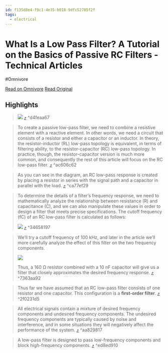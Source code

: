 ```yaml
---
id: f135d8e4-f9c1-4e35-b018-9dfc52785f2f
tags:
  - electrical
---
```


# What Is a Low Pass Filter? A Tutorial on the Basics of Passive RC Filters - Technical Articles
#Omnivore

[Read on Omnivore](https://omnivore.app/me/what-is-a-low-pass-filter-a-tutorial-on-the-basics-of-passive-rc-192bdb195a4)
[Read Original](https://www.allaboutcircuits.com/technical-articles/low-pass-filter-tutorial-basics-passive-RC-filter/)

## Highlights

> ![](https://proxy-prod.omnivore-image-cache.app/0x0,srkcLaSHnin-ORFhpNfeCnyGMoFO8XzGbTu-IlwWVueg/https://www.allaboutcircuits.com/uploads/articles/RC_low-pass_filter_12.png) [⤴️](https://omnivore.app/me/what-is-a-low-pass-filter-a-tutorial-on-the-basics-of-passive-rc-192bdb195a4#d4feaa67-da1a-4ba8-aa4c-68e25da552a2)  ^d4feaa67

> To create a passive low-pass filter, we need to combine a resistive element with a reactive element. In other words, we need a circuit that consists of a resistor and either a capacitor or an inductor. In theory, the resistor-inductor (RL) low-pass topology is equivalent, in terms of filtering ability, to the resistor-capacitor (RC) low-pass topology. In practice, though, the resistor-capacitor version is much more common, and consequently the rest of this article will focus on the RC low-pass filter. [⤴️](https://omnivore.app/me/what-is-a-low-pass-filter-a-tutorial-on-the-basics-of-passive-rc-192bdb195a4#ac606c62-017f-4bf3-a337-95ab0b877f99)  ^ac606c62

> As you can see in the diagram, an RC low-pass response is created by placing a resistor in series with the signal path and a capacitor in parallel with the load. [⤴️](https://omnivore.app/me/what-is-a-low-pass-filter-a-tutorial-on-the-basics-of-passive-rc-192bdb195a4#ca77ef29-cdb6-47b3-ad53-642c4f639328)  ^ca77ef29

> To determine the details of a filter’s frequency response, we need to mathematically analyze the relationship between resistance (R) and capacitance (C), and we can also manipulate these values in order to design a filter that meets precise specifications. The cutoff frequency (fC) of an RC low-pass filter is calculated as follows:
> 
> ![](https://proxy-prod.omnivore-image-cache.app/0x0,smju7z9VpKWT06e174Lvv_sqoXkKutOWeyHwMcOheURM/https://www.allaboutcircuits.com/uploads/articles/RC_low-pass_filter_formula_9.jpg) [⤴️](https://omnivore.app/me/what-is-a-low-pass-filter-a-tutorial-on-the-basics-of-passive-rc-192bdb195a4#34658197-8b2e-48de-a115-80c9eaa49eaa)  ^34658197

> We’ll try a cutoff frequency of 100 kHz, and later in the article we’ll more carefully analyze the effect of this filter on the two frequency components.
> 
> ![](https://proxy-prod.omnivore-image-cache.app/0x0,skTNZZL7QHkUw4EB0uvXg21yqFHT2PCgEPkMoPzr86Cs/https://www.allaboutcircuits.com/uploads/articles/RC_low-pass_filter_formula_8.jpg)
> 
> Thus, a 160 Ω resistor combined with a 10 nF capacitor will give us a filter that closely approximates the desired frequency response. [⤴️](https://omnivore.app/me/what-is-a-low-pass-filter-a-tutorial-on-the-basics-of-passive-rc-192bdb195a4#7363aa92-8b9e-4906-b4b3-3661850d4edb)  ^7363aa92

> Thus far we have assumed that an RC low-pass filter consists of one resistor and one capacitor. This configuration is a **first-order filter**. [⤴️](https://omnivore.app/me/what-is-a-low-pass-filter-a-tutorial-on-the-basics-of-passive-rc-192bdb195a4#2f0231d5-76a3-4585-8ee9-7b43424f5ca8)  ^2f0231d5

> All electrical signals contain a mixture of desired frequency components and undesired frequency components. The undesired frequency components are typically caused by noise and interference, and in some situations they will negatively affect the performance of the system. [⤴️](https://omnivore.app/me/what-is-a-low-pass-filter-a-tutorial-on-the-basics-of-passive-rc-192bdb195a4#aa829817-296a-4896-9ea0-7d514cd6944d)  ^aa829817

> A low-pass filter is designed to pass low-frequency components and block high-frequency components. [⤴️](https://omnivore.app/me/what-is-a-low-pass-filter-a-tutorial-on-the-basics-of-passive-rc-192bdb195a4#ed8ed910-da83-4ec5-8150-1030542af639)  ^ed8ed910

